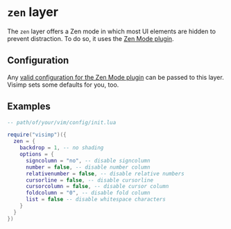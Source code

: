 # `zen` layer

The `zen` layer offers a Zen mode in which most UI elements are hidden to
prevent distraction. To do so, it uses the [Zen Mode
plugin](https://github.com/folke/zen-mode.nvim).

## Configuration

Any [valid configuration for the Zen Mode plugin](https://github.com/folke/zen-mode.nvim#%EF%B8%8F-configuration)
can be passed to this layer. Visimp sets some defaults for you, too.

## Examples

```lua
-- path/of/your/vim/config/init.lua

require("visimp")({
  zen = {
    backdrop = 1, -- no shading
    options = {
      signcolumn = "no", -- disable signcolumn
      number = false, -- disable number column
      relativenumber = false, -- disable relative numbers
      cursorline = false, -- disable cursorline
      cursorcolumn = false, -- disable cursor column
      foldcolumn = "0", -- disable fold column
      list = false -- disable whitespace characters
    }
  }
})
```
